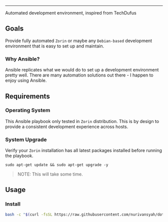 ---
Automated development environment, inspired from TechDufus

## Goals

Provide fully automated `Zorin` or maybe any `Debian-based` development environment that is easy to set up and maintain.

### Why Ansible?

Ansible replicates what we would do to set up a development environment pretty well. There are many automation solutions out there - I happen to enjoy using Ansible.

## Requirements

### Operating System

This Ansible playbook only tested in `Zorin` distribution. This is by design to provide a consistent development experience across hosts.

### System Upgrade

Verify your `Zorin` installation has all latest packages installed before running the playbook.

```
sudo apt-get update && sudo apt-get upgrade -y
```

> NOTE: This will take some time.


## Usage

### Install

```bash
bash -c "$(curl -fsSL https://raw.githubusercontent.com/nurivansyah/dotfiles/main/bin/dotfiles)"
```
